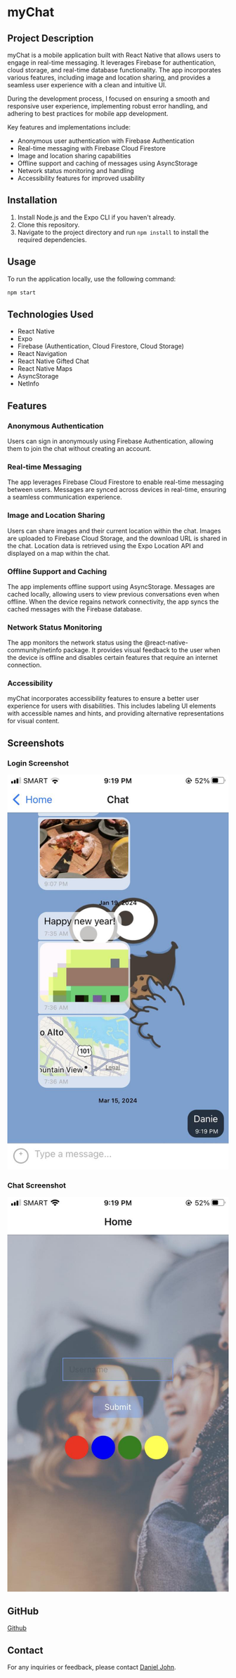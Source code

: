 # myChat

## Project Description

myChat is a mobile application built with React Native that allows users to engage in real-time messaging. It leverages Firebase for authentication, cloud storage, and real-time database functionality. The app incorporates various features, including image and location sharing, and provides a seamless user experience with a clean and intuitive UI.

During the development process, I focused on ensuring a smooth and responsive user experience, implementing robust error handling, and adhering to best practices for mobile app development.

Key features and implementations include:

-   Anonymous user authentication with Firebase Authentication
-   Real-time messaging with Firebase Cloud Firestore
-   Image and location sharing capabilities
-   Offline support and caching of messages using AsyncStorage
-   Network status monitoring and handling
-   Accessibility features for improved usability

## Installation

1. Install Node.js and the Expo CLI if you haven't already.
2. Clone this repository.
3. Navigate to the project directory and run `npm install` to install the required dependencies.

## Usage

To run the application locally, use the following command:

```bash
npm start
```

## Technologies Used

-   React Native
-   Expo
-   Firebase (Authentication, Cloud Firestore, Cloud Storage)
-   React Navigation
-   React Native Gifted Chat
-   React Native Maps
-   AsyncStorage
-   NetInfo

## Features

### Anonymous Authentication

Users can sign in anonymously using Firebase Authentication, allowing them to join the chat without creating an account.

### Real-time Messaging

The app leverages Firebase Cloud Firestore to enable real-time messaging between users. Messages are synced across devices in real-time, ensuring a seamless communication experience.

### Image and Location Sharing

Users can share images and their current location within the chat. Images are uploaded to Firebase Cloud Storage, and the download URL is shared in the chat. Location data is retrieved using the Expo Location API and displayed on a map within the chat.

### Offline Support and Caching

The app implements offline support using AsyncStorage. Messages are cached locally, allowing users to view previous conversations even when offline. When the device regains network connectivity, the app syncs the cached messages with the Firebase database.

### Network Status Monitoring

The app monitors the network status using the @react-native-community/netinfo package. It provides visual feedback to the user when the device is offline and disables certain features that require an internet connection.

### Accessibility

myChat incorporates accessibility features to ensure a better user experience for users with disabilities. This includes labeling UI elements with accessible names and hints, and providing alternative representations for visual content.

## Screenshots

### Login Screenshot

![Screenshot 1](/img/431233510_1570587330450109_747182210155911213_n.jpg)

### Chat Screenshot

![Screenshot 2](/img/431236800_7999276203422937_1204792064803437901_n.jpg)

## GitHub

[Github](https://github.com/danielpinoy/ChatRoom)

## Contact

For any inquiries or feedback, please contact [Daniel John](mailto:almirante.danieljohn@gmail.com).

